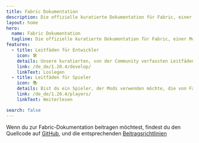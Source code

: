 ```yaml
---
title: Fabric Dokumentation
description: Die offizielle kuratierte Dokumentation für Fabric, einer Modding-Toolchain für Minecraft.
layout: home
hero:
  name: Fabric Dokumentation
  tagline: Die offizielle kuratierte Dokumentation für Fabric, einer Modding-Toolchain für Minecraft.
features:
  - title: Leitfäden für Entwickler
    icon: 🛠️
    details: Unsere kuratierten, von der Community verfassten Leitfäden für Entwickler decken ein breites Spektrum an Themen ab, von der Einrichtung einer Entwicklungsumgebung bis hin zu fortgeschrittenen Themen wie Rendering und Networking.
    link: /de_de/1.20.4/develop/
    linkText: Loslegen
  - title: Leitfäden für Spieler
    icon: 📚
    details: Bist du ein Spieler, der Mods verwenden möchte, die von Fabric unterstützt werden? Unsere Spieler-Leitfäden decken alles ab. Diese Anleitungen werden dir beim Herunterladen, Installieren und Beheben von Problemen mit Fabric-Mods helfen.
    link: /de_de/1.20.4/players/
    linkText: Weiterlesen

search: false
---
```


Wenn du zur Fabric-Dokumentation beitragen möchtest, findest du den Quellcode auf [GitHub](https://github.com/FabricMC/fabric-docs), und die entsprechenden [Beitragsrichtlinien](./contributing)
